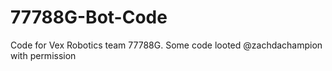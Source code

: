 # 77788G-Bot-Code
Code for Vex Robotics team 77788G. Some code looted @zachdachampion with permission
